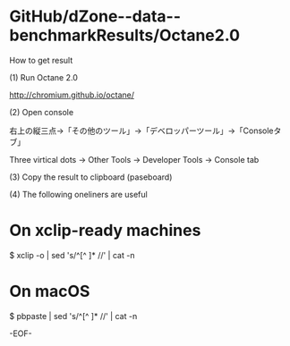 # GitHub/dZone--data--benchmarkResults/Octane2.0

How to get result

(1) Run Octane 2.0

http://chromium.github.io/octane/

(2) Open console

右上の縦三点→「その他のツール」→「デベロッパーツール」→「Consoleタブ」

Three virtical dots -> Other Tools -> Developer Tools -> Console tab

(3) Copy the result to clipboard (paseboard)

(4) The following oneliners are useful

# On xclip-ready machines
$ xclip -o | sed 's/^[^ ]* //' | cat -n 

# On macOS
$ pbpaste | sed 's/^[^ ]* //' | cat -n 

-EOF-
